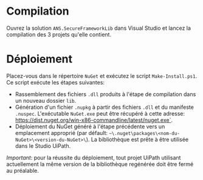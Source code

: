 # Compilation

Ouvrez la solution `ANS.SecureFrameworkLib` dans Visual Studio et lancez la compilation des 3 projets qu'elle contient.

# Déploiement

Placez-vous dans le répertoire `NuGet` et exécutez le script `Make-Install.ps1`.
Ce script exécute les étapes suivantes:

 + Rassemblement des fichiers `.dll` produits à l'étape de compilation dans un nouveau dossier `lib`.
 + Génération d'un fichier `.nupkg` à partir des fichiers `.dll` et du manifeste `.nuspec`. L'exécutable `NuGet.exe` peut être récupéré à cette adresse: https://dist.nuget.org/win-x86-commandline/latest/nuget.exe`.
 + Déploiement du NuGet généré à l'étape précédente vers un emplacement approprié (par défault: `~\.nuget\packages\<nom-du-NuGet>\<version-du-NuGet>\`). La bibliothèque est prête à être utilisée dans le Studio UiPath.
 
*Important*: pour la réussite du déploiement, tout projet UiPath utilisant actuellement la même version de la bibliothèque regénérée doit être fermé au préalable.